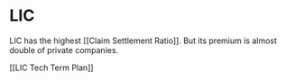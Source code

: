 # LIC

LIC has the highest [[Claim Settlement Ratio]]. But its premium is almost double of private companies.

[[LIC Tech Term Plan]]
